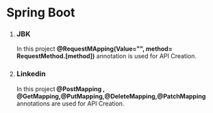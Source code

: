# Spring Boot
<ol>
<li><h3>JBK</h3></li>
<p>In this project <b>@RequestMApping(Value="", method= RequestMethod.[method])</b> annotation is used for API Creation.</p>  

<li><h3>Linkedin</h3></li>
<p>In this project<b> @PostMapping , @GetMapping,@PutMapping,@DeleteMapping,@PatchMapping </b>annotations are used for API Creation.</p> 
</ol>

